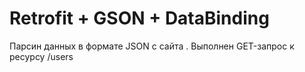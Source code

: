 # Retrofit + GSON + DataBinding


<p>Парсин данных в формате JSON c сайта <http://jsonplaceholder.typicode.com/>. Выполнен GET-запрос к ресурсу /users
